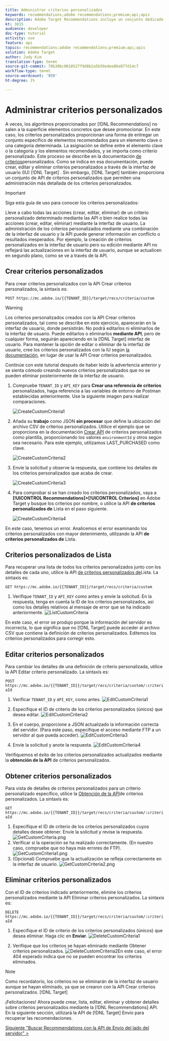 ```yaml
---
title: Administrar criterios personalizados
keywords: recommendations;adobe recommendations;premium;api;apis
description: Adobe Target Recommendations incluye un conjunto dedicado de API que le permiten administrar su catálogo de productos y/o contenido recomendables; administrar los algoritmos y campañas de las recomendaciones; y envíe recomendaciones en objetos JSON, HTML o XML para que se muestren en web, móviles, de correo electrónico, IOT y otros canales.
kt: 3815
audience: developer
doc-type: tutorial
activity: use
feature: api
topics: recommendations;adobe recommendations;premium;api;apis
solution: Adobe Target
author: Judy Kim
translation-type: tm+mt
source-git-commit: 78b30bc0018527f9d8b2a5b50edee86e877d14c7
workflow-type: tm+mt
source-wordcount: '959'
ht-degree: 1%

---
```



# Administrar criterios personalizados

A veces, los algoritmos proporcionados por [!DNL Recommendations] no salen a la superficie elementos concretos que desee promocionar. En este caso, los criterios personalizados proporcionan una forma de entregar un conjunto específico de elementos recomendados para un elemento clave o una categoría determinada. La asignación se define entre el elemento clave o la categoría y los elementos recomendados, y se importa como criterio personalizado. Este proceso se describe en la documentación [de criterios](https://docs.adobe.com/content/help/en/target/using/recommendations/criteria/recommendations-csv.html)personalizados. Como se indica en esa documentación, puede crear, editar y eliminar criterios personalizados a través de la interfaz de usuario (IU) [!DNL Target] . Sin embargo, [!DNL Target] también proporciona un conjunto de API de criterios personalizados que permiten una administración más detallada de los criterios personalizados.

>[!IMPORTANT]
>
>Siga esta guía de uso para conocer los criterios personalizados:
>
> Lleve a cabo todas las acciones (crear, editar, eliminar) de un criterio personalizado determinado mediante las API o bien realice todas las acciones (crear, editar, eliminar) mediante la interfaz de usuario. La administración de los criterios personalizados mediante una combinación de la interfaz de usuario y la API puede generar información en conflicto o resultados inesperados. Por ejemplo, la creación de criterios personalizados en la interfaz de usuario pero su edición mediante API no reflejará las actualizaciones en la interfaz de usuario, aunque se actualicen en segundo plano, como se ve a través de la API.

## Crear criterios personalizados

Para crear criterios personalizados con la API [](https://developers.adobetarget.com/api/recommendations/#operation/createCriteriaCustom)Crear criterios personalizados, la sintaxis es:

`POST https://mc.adobe.io/{{TENANT_ID}}/target/recs/criteria/custom`

>[!WARNING]
>
>Los criterios personalizados creados con la API Crear criterios personalizados, tal como se describe en este ejercicio, aparecerán en la interfaz de usuario, donde persistirán. No podrá editarlos ni eliminarlos de la interfaz de usuario. Puede editarlos o eliminarlos **mediante API**, pero de cualquier forma, seguirán apareciendo en la [!DNL Target] interfaz de usuario. Para mantener la opción de editar o eliminar de la interfaz de usuario, cree los criterios personalizados con la IU según [la documentación](https://docs.adobe.com/content/help/en/target/using/recommendations/criteria/recommendations-csv.html), en lugar de usar la API Crear criterios personalizados.

Continúe con este tutorial después de haber leído la advertencia anterior y se sienta cómodo creando nuevos criterios personalizados que no se pueden eliminar posteriormente de la interfaz de usuario.

1. Compruebe `TENANT_ID` y `API_KEY` para **Crear una referencia de criterios** personalizados, haga referencia a las variables de entorno de Postman establecidas anteriormente. Use la siguiente imagen para realizar comparaciones.

   ![CreateCustomCriteria1](assets/CreateCustomCriteria1.png)

2. Añada su **trabajo** como JSON **sin procesar** que define la ubicación del archivo CSV de criterios personalizados. Utilice el ejemplo que se proporciona en la documentación [Crear API](https://developers.adobetarget.com/api/recommendations/#operation/getAllCriteriaCustom) de criterios personalizados como plantilla, proporcionando los valores `environmentId` y otros según sea necesario. Para este ejemplo, utilizamos LAST_PURCHASED como clave.

   ![CreateCustomCriteria2](assets/CreateCustomCriteria2.png)

3. Envíe la solicitud y observe la respuesta, que contiene los detalles de los criterios personalizados que acaba de crear.

   ![CreateCustomCriteria3](assets/CreateCustomCriteria3.png)

4. Para comprobar si se han creado los criterios personalizados, vaya a **[!UICONTROL Recommendations]>[!UICONTROL Criterios]** en Adobe Target y busque los criterios por nombre, o utilice la API **de criterios personalizados de** Lista en el paso siguiente.

   ![CreateCustomCriteria4](assets/CreateCustomCriteria4.png)

En este caso, tenemos un error. Analicemos el error examinando los criterios personalizados con mayor detenimiento, utilizando la API **de criterios personalizados de** Lista.

## Criterios personalizados de Lista

Para recuperar una lista de todos los criterios personalizados junto con los detalles de cada uno, utilice la API [de criterios personalizados de](https://developers.adobetarget.com/api/recommendations/#operation/getAllCriteriaCustom)Lista. La sintaxis es:

`GET https://mc.adobe.io/{{TENANT_ID}}/target/recs/criteria/custom`

1. Verifique `TENANT_ID` y `API_KEY` como antes y envíe la solicitud. En la respuesta, tenga en cuenta la ID de los criterios personalizados, así como los detalles relativos al mensaje de error que se ha indicado anteriormente.
   ![ListCustomCriteria](assets/ListCustomCriteria.png)

En este caso, el error se produjo porque la información del servidor es incorrecta, lo que significa que no [!DNL Target] puede acceder al archivo CSV que contiene la definición de criterios personalizados. Editemos los criterios personalizados para corregir esto.

## Editar criterios personalizados

Para cambiar los detalles de una definición de criterio personalizada, utilice la API [](https://developers.adobetarget.com/api/recommendations/#operation/updateCriteriaCustom)Editar criterio personalizado. La sintaxis es:

`POST https://mc.adobe.io/{{TENANT_ID}}/target/recs/criteria/custom/:criteriaId`

1. Verificar `TENANT_ID` y `API_KEY`, como antes.
   ![EditCustomCriteria1](assets/EditCustomCriteria1.png)

1. Especifique el ID de criterio de los criterios personalizados (únicos) que desea editar.
   ![EditCustomCriteria2](assets/EditCustomCriteria2.png)

1. En el cuerpo, proporcione a JSON actualizado la información correcta del servidor. (Para este paso, especifique el acceso mediante FTP a un servidor al que pueda acceder).
   ![EditCustomCriteria3](assets/EditCustomCriteria3.png)

1. Envíe la solicitud y anote la respuesta.
   ![EditCustomCriteria4](assets/EditCustomCriteria4.png)

Verifiquemos el éxito de los criterios personalizados actualizados mediante la **obtención de la API** de criterios personalizados.

## Obtener criterios personalizados

Para vista de detalles de criterios personalizados para un criterio personalizado específico, utilice la [Obtención de la API](https://developers.adobetarget.com/api/recommendations/#operation/getCriteriaCustom)de criterios personalizados. La sintaxis es:

`GET https://mc.adobe.io/{{TENANT_ID}}/target/recs/criteria/custom/:criteriaId`

1. Especifique el ID de criterio de los criterios personalizados cuyos detalles desee obtener. Envíe la solicitud y revise la respuesta.
   ![GetCustomCriteria.png](assets/GetCustomCriteria.png)
1. Verificar si la operación se ha realizado correctamente. (En nuestro caso, compruebe que no haya más errores de FTP).
   ![GetCustomCriteria1.png](assets/GetCustomCriteria1.png)
1. (Opcional) Compruebe que la actualización se refleja correctamente en la interfaz de usuario.
   ![GetCustomCriteria2.png](assets/GetCustomCriteria2.png)

## Eliminar criterios personalizados

Con el ID de criterios indicado anteriormente, elimine los criterios personalizados mediante la API [](https://developers.adobetarget.com/api/recommendations/#operation/deleteCriteriaCustom)Eliminar criterios personalizados. La sintaxis es:

`DELETE https://mc.adobe.io/{{TENANT_ID}}/target/recs/criteria/custom/:criteriaId`

1. Especifique el ID de criterio de los criterios personalizados (únicos) que desea eliminar. Haga clic en **Enviar**.
   ![DeleteCustomCriteria1](assets/DeleteCustomCriteria1.png)

1. Verifique que los criterios se hayan eliminado mediante Obtener criterios personalizados.
   ![DeleteCustomCriteria2](assets/DeleteCustomCriteria2.png)En este caso, el error 404 esperado indica que no se pueden encontrar los criterios eliminados.

>[!NOTE]
>Como recordatorio, los criterios no se eliminarán de la interfaz de usuario aunque se hayan eliminado, ya que se crearon con la API Crear criterios personalizados. [!DNL Target]

¡Felicitaciones! Ahora puede crear, lista, editar, eliminar y obtener detalles sobre criterios personalizados mediante la [!DNL Recommendations] API. En la siguiente sección, utilizará la API de [!DNL Target] Envío para recuperar las recomendaciones.

[Siguiente &quot;Buscar Recommendations con la API de Envío del lado del servidor&quot; >](fetch-recs-server-side-delivery-api.md)
